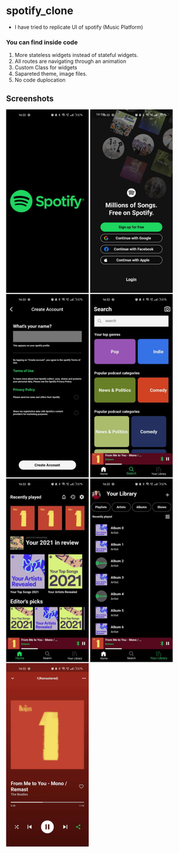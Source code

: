 # spotify_clone

- I have tried to replicate UI of spotify (Music Platform)

### You can find inside code

1. More stateless widgets instead of stateful widgets.
2. All routes are navigating through an animation 
3. Custom Class for widgets 
4. Sapareted theme, image files.
5. No code duplocation 

## Screenshots 

<img src="1 (4).JPEG" height="500em" /> <img src="1 (5).JPEG" height="500em" /> <img src="1 (6).JPEG" height="500em" />
<img src="1 (1).JPEG" height="500em" /> <img src="1 (2).JPEG" height="500em" /> <img src="1 (3).JPEG" height="500em" />
<img src="1 (7).JPEG" height="500em" />
